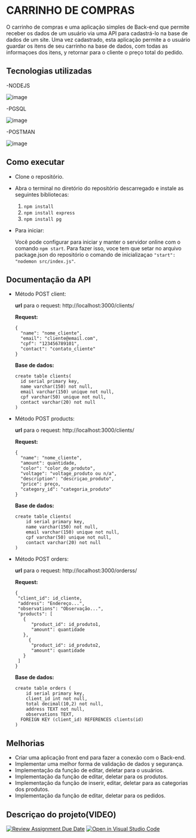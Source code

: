 # **CARRINHO DE COMPRAS**

O carrinho de compras e uma aplicação simples de Back-end que permite receber os dados de um usuário via uma API para cadastrá-lo na base de dados de um site. Uma vez cadastrado, esta aplicação permite a o usuário guardar os itens de seu carrinho na base de dados, com todas as informaçoes dos itens, y retornar para o cliente o preço total do pedido.

## Tecnologias utilizadas
-NODEJS

![image](https://github.com/FuturoDEV-Fitness/carrinho-de-compras-frankosorio4/assets/141787907/46063f9a-53d7-461a-858d-9c8238e6984e)

-PGSQL

![image](https://github.com/FuturoDEV-Fitness/carrinho-de-compras-frankosorio4/assets/141787907/1d2d047d-3887-4b37-9fa4-d5e07620c1a7)

-POSTMAN

![image](https://github.com/FuturoDEV-Fitness/carrinho-de-compras-frankosorio4/assets/141787907/6875cf76-33ba-41a6-8991-36143fa5d089)

## Como executar

- Clone o repositório.

- Abra o terminal no diretório do repositório descarregado e instale as seguintes bibliotecas:
  1. ```npm install```
  2. ```npm install express```
  3. ```npm install pg```

- Para iniciar:

  Você pode configurar para iniciar y manter o servidor online com o comando ```npm start```. Para fazer isso, voce tem que setar no arquivo package.json do repositório o comando de inicializaçao ```"start": "nodemon src/index.js"```.

## Documentação da API

- Método POST client:
  
  **url** para o request: http://localhost:3000/clients/

  **Request:**
  ```
  {
    "name": "nome_cliente",
    "email": "cliente@email.com",
    "cpf": "123456789101",
    "contact": "contato_cliente"
  }
  ```
  
  **Base de dados:**
  ```
  create table clients(
  	id serial primary key,
  	name varchar(150) not null,
  	email varchar(150) unique not null, 
  	cpf varchar(50) unique not null,
  	contact varchar(20) not null
  )
  ```
    
- Método POST products:

    **url** para o request: http://localhost:3000/clients/

  **Request:**
  ```
  {
    "name": "nome_cliente",
    "amount": quantidade,
    "color": "color_do_produto",
    "voltage": "voltage_produto ou n/a",
    "description": "descriçao_produto",
    "price": preço,
    "category_id": "categoria_produto"
  }
  ```

  **Base de dados:**
  ```
  create table clients(
	  id serial primary key,
	  name varchar(150) not null,
	  email varchar(150) unique not null, 
	  cpf varchar(50) unique not null,
	  contact varchar(20) not null
  )
  ```

- Método POST orders:

  **url** para o request: http://localhost:3000/orderss/

  **Request:**
  ```
  {
   "client_id": id_cliente,
   "address": "Endereço...",
   "observations": "Observação...",
   "products": [
     {
        "product_id": id_produto1,
        "amount": quantidade
     },
	   {
        "product_id": id_produto2,
        "amount": quantidade
     }
   ]
  }
  ```

  **Base de dados:**
  ```
  create table orders (
	  id serial primary key,
	  client_id int not null,
	  total decimal(10,2) not null,
	  address TEXT not null,
	  observations TEXT,
    FOREIGN KEY (client_id) REFERENCES clients(id)
  )
  ```
    
## Melhorias
- Criar uma aplicação front end para fazer a conexão com o Back-end.
- Implementar uma melhor forma de validação de dados y segurança.
- Implementação da função de editar, deletar para o usuários.
- Implementação da função de editar, deletar para os produtos.
- Implementação da função de inserir, editar, deletar para as categorias dos produtos.
- Implementação da função de editar, deletar para os pedidos.

## Descriçao do projeto(VIDEO)

[![Review Assignment Due Date](https://classroom.github.com/assets/deadline-readme-button-22041afd0340ce965d47ae6ef1cefeee28c7c493a6346c4f15d667ab976d596c.svg)](https://classroom.github.com/a/dNOfMvCD)
[![Open in Visual Studio Code](https://classroom.github.com/assets/open-in-vscode-2e0aaae1b6195c2367325f4f02e2d04e9abb55f0b24a779b69b11b9e10269abc.svg)](https://classroom.github.com/online_ide?assignment_repo_id=15330879&assignment_repo_type=AssignmentRepo)

